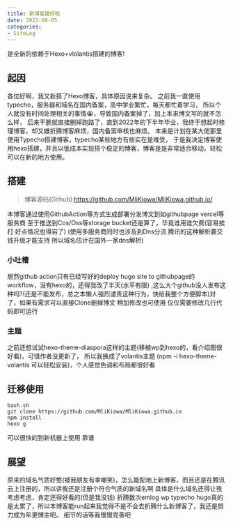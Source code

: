 ```yaml
---
title: 新博客建好啦
date: 2022-08-05
categories:
- SiteLog
---
```


是全新的依赖于Hexo+vlolantis搭建的博客!

<!-- more -->

## 起因
各位好啊，我又新搭了Hexo博客，具体原因说来复杂。
之前我一直使用typecho，服务器和域名在国内备案，高中学业繁忙，每天都忙着学习，
所以个人就没有时间处理相关的事情😭，导致国内备案掉了，加上本来博文写的就不怎么样，
后来干脆就直接删掉跑路了，直到2022年的下半年毕业，我终于想起时修理博客，却又嫌折腾博客麻烦，国内备案审核也麻烦。
本来是计划在某大佬那里使用Typecho搭建博客，typecho某些地方有些实在是难受，
于是我决定博客使用hexo搭建，并且以低成本实现搭个稳定的博客，博客是是非常适合移动，轻松可以在新的地方使用。
## 搭建
> 博客源码(Github):https://github.com/MliKiowa/MliKiowa.github.io/

本博客通过使用GithubAction等方式生成部署分发博文到如githubpage vercel等服务商
至于推送到Cos/Oss等storage bucket还是算了，毕竟谁用谁欠费(容易挨打 好点情况也得宕了)
(使用多服务商同时也涉及到Dns分流 腾讯的这种解析要交钱升级才能支持 所以域名估计在国外一家dns解析)
### 小吐槽
居然github action只有已经写好的deploy hugo site to githubpage的workflow，没有hexo的，还得我改了半天(水平有限)
,这么大个github没人发布这种吗?(还是不能发布，总之本懒人强烈谴责这种行为，快给我整个方便脚本)对了，如果有需求可以直接Clone删掉博文 稍加修改也可使用 仅仅需要修改几行代码即可运行
### 主题
之前还想试试hexo-theme-diaspora这样的主题(移植wp到hexo的，看介绍图很好看)，可惜作者没更新了，
所以我换成了volantis主题 (npm -i hexo-theme-volantis 可以轻松安装)，个人感觉色调和布局都很好看
## 迁移使用
```script
bash.sh
git clone https://github.com/MliKiowa/MliKiowa.github.io
npm install
hexo g
```
可以很快的到新机器上使用 靠谱
## 展望
原来的域名气质好憨(被我朋友有幸嘲笑)，怎么能配地上新博客，而且还是在腾讯云上注册的，所以讲我还是注册个符合气质的新域名啊
具体是什么域名还得让我考虑考虑，肯定还得好看的(但是我没钱)
折腾数次emlog wp typecho hugo真的是太累了，所以本博客能run起来我觉得不是不会去折腾什么新博客了，我还是努力成为年更博主吧。
细节的话等我慢慢完善吧

